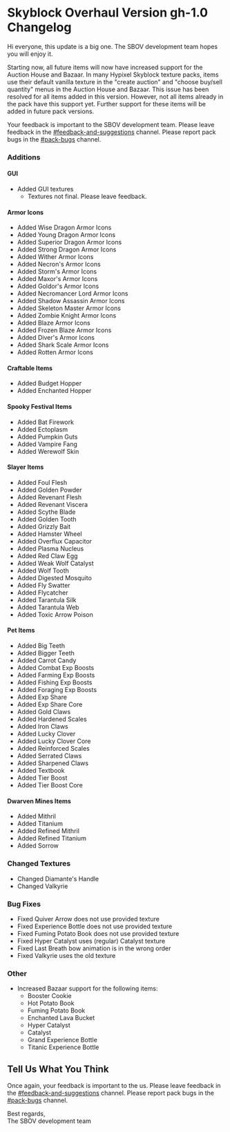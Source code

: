 
# Skyblock Overhaul Version gh-1.0 Changelog

Hi everyone, this update is a big one. The SBOV development team hopes you will enjoy it. 

Starting now, all future items will now have increased support for the Auction House and Bazaar. In many Hypixel Skyblock texture packs, items use their default vanilla texture in the "create auction" and "choose buy/sell quantity" menus in the Auction House and Bazaar. This issue has been resolved for all items added in this version. However, not all items already in the pack have this support yet. Further support for these items will be added in future pack versions. 

Your feedback is important to the SBOV development team. Please leave feedback in the [#feedback-and-suggestions](https://discord.com/channels/796144458013081650/797113134581153793) channel. Please report pack bugs in the [#pack-bugs](https://discord.com/channels/796144458013081650/796441594907066378) channel. 

### Additions

#### GUI
- Added GUI textures
  - Textures not final. Please leave feedback. 

#### Armor Icons
- Added Wise Dragon Armor Icons
- Added Young Dragon Armor Icons
- Added Superior Dragon Armor Icons
- Added Strong Dragon Armor Icons
- Added Wither Armor Icons
- Added Necron's Armor Icons
- Added Storm's Armor Icons
- Added Maxor's Armor Icons
- Added Goldor's Armor Icons
- Added Necromancer Lord Armor Icons
- Added Shadow Assassin Armor Icons
- Added Skeleton Master Armor Icons
- Added Zombie Knight Armor Icons
- Added Blaze Armor Icons
- Added Frozen Blaze Armor Icons
- Added Diver's Armor Icons
- Added Shark Scale Armor Icons
- Added Rotten Armor Icons

#### Craftable Items
- Added Budget Hopper
- Added Enchanted Hopper

#### Spooky Festival Items
- Added Bat Firework
- Added Ectoplasm
- Added Pumpkin Guts
- Added Vampire Fang
- Added Werewolf Skin

#### Slayer Items
- Added Foul Flesh
- Added Golden Powder
- Added Revenant Flesh
- Added Revenant Viscera
- Added Scythe Blade
- Added Golden Tooth
- Added Grizzly Bait
- Added Hamster Wheel
- Added Overflux Capacitor
- Added Plasma Nucleus
- Added Red Claw Egg
- Added Weak Wolf Catalyst
- Added Wolf Tooth
- Added Digested Mosquito
- Added Fly Swatter
- Added Flycatcher
- Added Tarantula Silk
- Added Tarantula Web
- Added Toxic Arrow Poison

#### Pet Items
- Added Big Teeth
- Added Bigger Teeth
- Added Carrot Candy
- Added Combat Exp Boosts
- Added Farming Exp Boosts
- Added Fishing Exp Boosts
- Added Foraging Exp Boosts
- Added Exp Share
- Added Exp Share Core
- Added Gold Claws
- Added Hardened Scales
- Added Iron Claws
- Added Lucky Clover
- Added Lucky Clover Core
- Added Reinforced Scales
- Added Serrated Claws
- Added Sharpened Claws
- Added Textbook
- Added Tier Boost
- Added Tier Boost Core

#### Dwarven Mines Items
- Added Mithril
- Added Titanium
- Added Refined Mithril
- Added Refined Titanium
- Added Sorrow

### Changed Textures
- Changed Diamante's Handle
- Changed Valkyrie

### Bug Fixes
- Fixed Quiver Arrow does not use provided texture
- Fixed Experience Bottle does not use provided texture
- Fixed Fuming Potato Book does not use provided texture
- Fixed Hyper Catalyst uses (regular) Catalyst texture 
- Fixed Last Breath bow animation is in the wrong order
- Fixed Valkyrie uses the old texture

### Other
- Increased Bazaar support for the following items:
  - Booster Cookie
  - Hot Potato Book
  - Fuming Potato Book
  - Enchanted Lava Bucket
  - Hyper Catalyst
  - Catalyst
  - Grand Experience Bottle
  - Titanic Experience Bottle

## Tell Us What You Think
Once again, your feedback is important to the us. Please leave feedback in the [#feedback-and-suggestions](https://discord.com/channels/796144458013081650/797113134581153793) channel. Please report pack bugs in the [#pack-bugs](https://discord.com/channels/796144458013081650/796441594907066378) channel. 

Best regards,  
The SBOV development team

